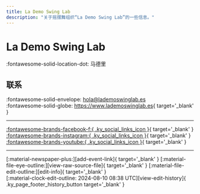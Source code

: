 ```yaml
---
title: La Demo Swing Lab
description: "关于摇摆舞组织“La Demo Swing Lab”的一些信息。"
---
```


# La Demo Swing Lab

:fontawesome-solid-location-dot: 马德里  


## 联系

:fontawesome-solid-envelope: <hola@lademoswinglab.es>  
:fontawesome-solid-globe: <https://www.lademoswinglab.es>{ target='_blank' }  

---

 [:fontawesome-brands-facebook-f:{ .ky_social_links_icon }](https://www.facebook.com/lademoswinglab){ target='_blank' } [:fontawesome-brands-instagram:{ .ky_social_links_icon }](https://instagram.com/lademoswinglab){ target='_blank' } [:fontawesome-brands-youtube:{ .ky_social_links_icon }](https://youtube.com/@lademoswinglab9526){ target='_blank' }

---

<div class="ky_page_footer" markdown>
<div class="ky_page_footer_trailing" markdown="span">
[:material-newspaper-plus:][add-event-link]{ target='_blank' }
[:material-file-eye-outline:][view-raw-source-file]{ target='_blank' }
[:material-file-edit-outline:][edit-info]{ target='_blank' }
</div>
<div class="ky_page_footer_leading" markdown="span">
[:material-clock-edit-outline: 2024-08-10 08:38 UTC][view-edit-history]{ .ky_page_footer_history_button target='_blank' }
</div>
</div>

[add-event-link]: https://github.com/swingdance/events/issues/new?assignees=&labels=add+event&projects=&template=02-add_entity.yml&title=%5Bes%5D%20%3CName%3E&region=es&province=Madrid&city=Madrid&org_id=la-demo-swing-lab "添加活动"
[view-raw-source-file]: https://github.com/swingdance/orgs/blob/main/es/la-demo-swing-lab.json "查看原始源文件"
[edit-info]: https://github.com/swingdance/orgs/issues/new?assignees=&labels=update+org&projects=&template=03-update_entity.yml&title=%5Bes%5D%20La%20Demo%20Swing%20Lab&region=es&id=la-demo-swing-lab&name=La%20Demo%20Swing%20Lab "编辑信息"

[view-edit-history]: https://github.com/swingdance/orgs/commits/main/es/la-demo-swing-lab.json "查看编辑历史"
